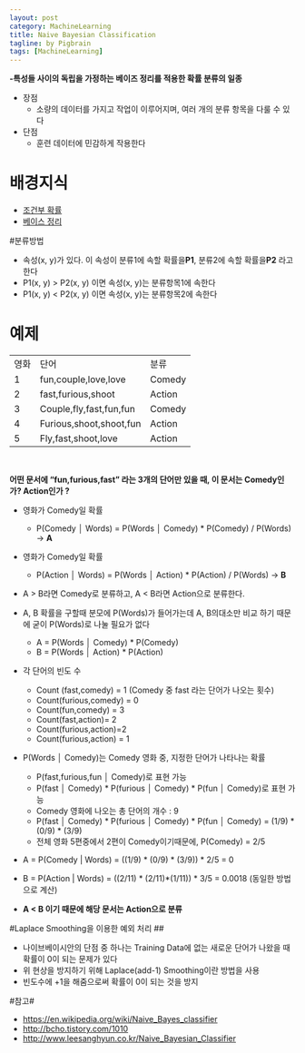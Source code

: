 ```yaml
---
layout: post
category: MachineLearning
title: Naive Bayesian Classification
tagline: by Pigbrain
tags: [MachineLearning]
---
```


<!--more-->

**-특성들 사이의 독립을 가정하는 베이즈 정리를 적용한 확률 분류의 일종**  
  
* 장점
	* 소량의 데이터를 가지고 작업이 이루어지며, 여러 개의 분류 항목을 다룰 수 있다
* 단점
	* 훈련 데이터에 민감하게 작용한다


# 배경지식  
* [조건부 확률](http://pigbrain.github.io/math/2015/07/04/ConditionalProbability_on_Math)
* [베이스 정리](http://pigbrain.github.io/math/2015/07/05/Bayes_on_Math)
   
#분류방법  
* 속성(x, y)가 있다. 이 속성이 분류1에 속할 확률을**P1**, 분류2에 속할 확률을**P2** 라고 한다
* P1(x, y) > P2(x, y) 이면 속성(x, y)는 분류항목1에 속한다
* P1(x, y) < P2(x, y) 이면 속성(x, y)는 분류항목2에 속한다

# 예제   
  
<table>
<tr><td>영화</td><td>단어</td><td>분류</td></tr>
<tr><td>1</td><td>fun,couple,love,love</td><td>Comedy</td></tr>
<tr><td>2</td><td>fast,furious,shoot</td><td>Action</td></tr>
<tr><td>3</td><td>Couple,fly,fast,fun,fun</td><td>Comedy</td></tr>
<tr><td>4</td><td>Furious,shoot,shoot,fun</td><td>Action</td></tr>
<tr><td>5</td><td>Fly,fast,shoot,love</td><td>Action</td></tr>
</table>
  
<br>
  
**어떤 문서에 “fun,furious,fast” 라는 3개의 단어만 있을 때, 이 문서는 Comedy인가? Action인가 ?**  
  
  
* 영화가 Comedy일 확률  
	* P(Comedy │ Words) = P(Words │ Comedy) * P(Comedy) / P(Words) -> **A**  
* 영화가 Comedy일 확률  
	* P(Action │ Words) = P(Words │ Action) * P(Action) / P(Words) -> **B**  

* A > B라면 Comedy로 분류하고, A < B라면 Action으로 분류한다.
* A, B 확률을 구할때 분모에 P(Words)가 들어가는데 A, B의대소만 비교 하기 때문에 굳이 P(Words)로 나눌 필요가 없다
	* A = P(Words │ Comedy) * P(Comedy)
	* B =  P(Words │ Action) * P(Action)
* 각 단어의 빈도 수
	* Count (fast,comedy) = 1 (Comedy 중 fast 라는 단어가 나오는 횟수)
	* Count(furious,comedy) = 0
	* Count(fun,comedy) = 3
	* Count(fast,action)= 2
	* Count(furious,action)=2
	* Count(furious,action) = 1
* P(Words │ Comedy)는 Comedy 영화 중, 지정한 단어가 나타나는 확률
	* P(fast,furious,fun │ Comedy)로 표현 가능 
	* P(fast │ Comedy) * P(furious │ Comedy) * P(fun │ Comedy)로 표현 가능
	* Comedy 영화에 나오는 총 단어의 개수 : 9 
	* P(fast │ Comedy) * P(furious │ Comedy) * P(fun │ Comedy) = (1/9) * (0/9) * (3/9)
	* 전체 영화 5편중에서 2편이 Comedy이기때문에, P(Comedy) = 2/5

* A = P(Comedy | Words) = ((1/9) * (0/9) * (3/9)) * 2/5 = 0
* B = P(Action | Words) = ((2/11) * (2/11)*(1/11)) * 3/5 = 0.0018 (동일한 방법으로 계산)
* **A < B 이기 때문에 해당 문서는 Action으로 분류**
  
#Laplace Smoothing을 이용한 예외 처리 ##
* 나이브베이시안의 단점 중 하나는 Training Data에 없는 새로운 단어가 나왔을 때 확률이 0이 되는 문제가 있다
* 위 현상을 방지하기 위해 Laplace(add-1) Smoothing이란 방법을 사용
* 빈도수에 +1을 해줌으로써 확률이 0이 되는 것을 방지
  

#참고#
* https://en.wikipedia.org/wiki/Naive_Bayes_classifier
* http://bcho.tistory.com/1010
* http://www.leesanghyun.co.kr/Naive_Bayesian_Classifier